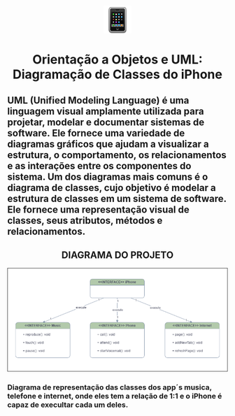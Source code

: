  <div align="center">
<img src="public/image.png"/>
<h1>Orientação a Objetos e UML: Diagramação de Classes do iPhone</h1> 
 </div>

## UML (Unified Modeling Language) é uma linguagem visual amplamente utilizada para projetar, modelar e documentar sistemas de software. Ele fornece uma variedade de diagramas gráficos que ajudam a visualizar a estrutura, o comportamento, os relacionamentos e as interações entre os componentes do sistema. Um dos diagramas mais comuns é o diagrama de classes, cujo objetivo é modelar a estrutura de classes em um sistema de software. Ele fornece uma representação visual de classes, seus atributos, métodos e relacionamentos.

## <div align="center">DIAGRAMA DO PROJETO</div>
<div align="center">
<img src="public/iPhoneUML.png"/>
</div>

### Diagrama de representação das classes dos app´s musica, telefone e internet, onde eles tem a relação de 1:1 e o iPhone é capaz de execultar cada um deles.